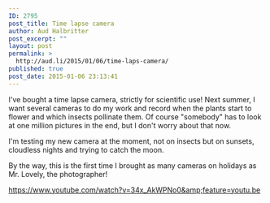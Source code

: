```yaml
---
ID: 2795
post_title: Time lapse camera
author: Aud Halbritter
post_excerpt: ""
layout: post
permalink: >
  http://aud.li/2015/01/06/time-laps-camera/
published: true
post_date: 2015-01-06 23:13:41
---
```

I've bought a time lapse camera, strictly for scientific use! Next summer, I want several cameras to do my work and record when the plants start to flower and which insects pollinate them. Of course "somebody" has to look at one million pictures in the end, but I don't worry about that now.

I'm testing my new camera at the moment, not on insects but on sunsets, cloudless nights and trying to catch the moon.

By the way, this is the first time I brought as many cameras on holidays as Mr. Lovely, the photographer!

https://www.youtube.com/watch?v=34x_AkWPNo0&amp;feature=youtu.be

&nbsp;